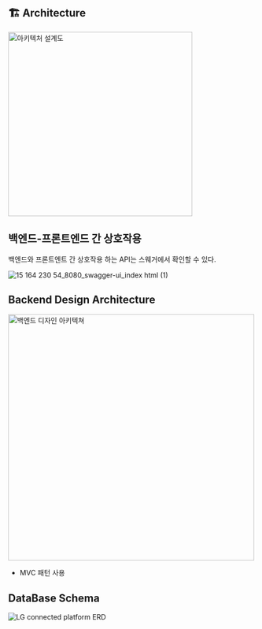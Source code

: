 ## 🏗️ Architecture

<img width="374" alt="아키텍처 설계도" src="https://github.com/user-attachments/assets/a41e467a-7ff0-4078-b50b-16dab1c0c569">


## 백엔드-프론트엔드 간 상호작용
백엔드와 프론트엔트 간 상호작용 하는 API는 스웨거에서 확인할 수 있다.

![15 164 230 54_8080_swagger-ui_index html (1)](https://github.com/user-attachments/assets/4e6178a0-5ff5-41f1-af46-cc8b57d3adce)

## Backend Design Architecture

<img width="500" alt="백엔드 디자인 아키텍쳐" src="https://github.com/user-attachments/assets/f2b5fd6f-f95d-42f4-9b0d-d6f7db76f519">

- MVC 패턴 사용

## DataBase Schema
![LG connected platform ERD](https://github.com/user-attachments/assets/99933775-0836-47b7-8d0b-38b1d4e183f8)
